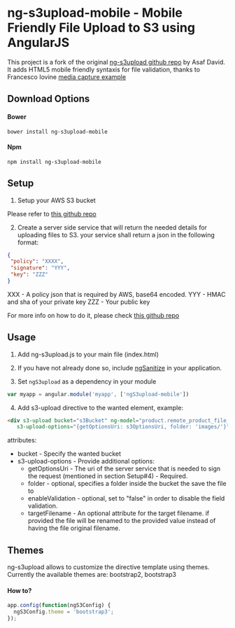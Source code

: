 ng-s3upload-mobile - Mobile Friendly File Upload to S3 using AngularJS
===========

This project is a fork of the original [ng-s3upload github repo](https://github.com/asafdav/ng-s3upload) by Asaf David. It adds HTML5 mobile friendly syntaxis for file validation, thanks to Francesco Iovine [media capture example](http://www.francesco.iovine.name/w3c/mediacapture/)

## Download Options

#### Bower 
```
bower install ng-s3upload-mobile
```

#### Npm
```
npm install ng-s3upload-mobile
```

## Setup

1. Setup your AWS S3 bucket

Please refer to [this github repo](https://github.com/asafdav/ng-s3upload)

2. Create a server side service that will return the needed details for uploading files to S3.
your service shall return a json in the following format: 

  ```json
  {
   "policy": "XXXX",
   "signature": "YYY",
   "key": "ZZZ"
  }
  ```
XXX - A policy json that is required by AWS, base64 encoded.
YYY - HMAC and sha of your private key
ZZZ - Your public key

For more info on how to do it, please check [this github repo](https://github.com/asafdav/ng-s3upload)

## Usage

1. Add ng-s3upload.js to your main file (index.html)

2. If you have not already done so, include [ngSanitize]( http://ajax.googleapis.com/ajax/libs/angularjs/1.0.3/angular-sanitize.js) in your application.

3. Set `ngS3upload` as a dependency in your module
  ```javascript
  var myapp = angular.module('myapp', ['ngS3upload-mobile'])
  ```

4. Add s3-upload directive to the wanted element, example:
  ```html
  <div s3-upload bucket="s3Bucket" ng-model="product.remote_product_file_url"
     s3-upload-options="{getOptionsUri: s3OptionsUri, folder: 'images/'}">
  ```

attributes: 
* bucket - Specify the wanted bucket
* s3-upload-options - Provide additional options:
  * getOptionsUri - The uri of the server service that is needed to sign the request (mentioned in section Setup#4) - Required. 
  * folder - optional, specifies a folder inside the bucket the save the file to
  * enableValidation - optional, set to "false" in order to disable the field validation.
  * targetFilename - An optional attribute for the target filename. if provided the file will be renamed to the provided value instead of having the file original filename.
  
## Themes
ng-s3upload allows to customize the directive template using themes. Currently the available themes are: bootstrap2, bootstrap3

#### How to?

```javascript
app.config(function(ngS3Config) {
  ngS3Config.theme = 'bootstrap3';
});
```

